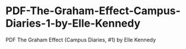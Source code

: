 # PDF-The-Graham-Effect-Campus-Diaries-1-by-Elle-Kennedy
PDF The Graham Effect (Campus Diaries, #1) by Elle Kennedy
